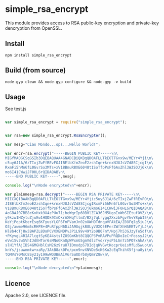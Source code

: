 # simple\_rsa\_encrypt

This module provides access to RSA public-key encryption and  private-key dencryption from OpenSSL.

## Install

	npm install simple_rsa_encrypt


## Build (from source)

	node-gyp clean && node-gyp configure && node-gyp -v build

## Usage

See test.js

```javascript

var simple_rsa_encrypt = require("simple_rsa_encrypt");


var rsa=new simple_rsa_encrypt.RsaEncrypter();

var mesg="Ciao Mondo...ops...Hello World!";

var encr=rsa.encrypt("-----BEGIN PUBLIC KEY-----\n\
MIGfMA0GCSqGSIb3DQEBAQUAA4GNADCBiQKBgQD0AFLLTkEOlTGvx9w/MEYr4Yji\n\
c5uy6J1A/6zTIxjZwFfREvFOJIBElbXfmZeoE2zshIqn+krnxNJUJsVZd8SCjcgI\n\
RxmFi5hMn6fL0GvrSo3MTs+xV18BmuR8XE6048tISoTfbPsFf6AxZhl3WJSOJj6k\n\
mo6I41CWwiJF0HL6rQIDAQAB\n\
-----END PUBLIC KEY-----",mesg);

console.log("\nNode encrypted\n"+encr);

var plainmesg=rsa.decrypt("-----BEGIN RSA PRIVATE KEY-----\n\
MIICXQIBAAKBgQD0AFLLTkEOlTGvx9w/MEYr4Yjic5uy6J1A/6zTIxjZwFfREvFO\n\
JIBElbXfmZeoE2zshIqn+krnxNJUJsVZd8SCjcgIRxmFi5hMn6fL0GvrSo3MTs+x\n\
V18BmuR8XE6048tISoTfbPsFf6AxZhl3WJSOJj6kmo6I41CWwiJF0HL6rQIDAQAB\n\
AoGBAJ07BB8cKxHxk9X4zPUu71jheWqrIp60BHlZCA36JM5UgoIoWbSIEtufOVZ/\n\
y9kzw1HZytuZjuEw1HQDk9ImOkrAXHqTllmZ/BXj7qLrygq2XxzbFgvYhvYBpWI5\n\
KeYjPoptKberEsq6KFyusYLGF6FnPVamJn02oOWHDTdnquVFAkEA/Z08Fqlg5iuJ\n\
O3j/awme96m5cRHP8+4PuRfppN6DiJA9UqjkBULyVUXQ5EPerZWfXhHAEETvYjLJ\n\
Hl8b4cTj8wJBAPZL8DoPCVXXEMDPvJP1L99v49Y2o9B0FnY/Hpj7h53GJzyTe5df\n\
+PKyvgL4RIA7lcgtSyKE44stslZUSGmKbt8CQQCP3PmRAVPuPRQDoIeC+FossyJ2\n\
eVw1Sv2wSVhIJdEHTor6sMNoGKnOpWPxmG5gmVdlzTvd/rysP5LGn7z5PO7xAkA/\n\
slH1YfAjIBS4GMGHblCsM26z9ruU7IDmodpS7DIdjqKVGvtKocprUeisMfLdSwuo\n\
knYs/jsuwmmtw+xaRy/3AkB8ak0Fo/pcm9nvXNVDe5cK6Ku2cEqThihX5fjna8yi\n\
tQMVsY0MsC8Sy21y199wWQUBmAiV6rSuODrb8yQmYZ8w\n\
-----END RSA PRIVATE KEY-----",encr);

console.log("\nNode decrypted\n"+plainmesg);

```

## Licence
Apache 2.0, see LICENCE file.